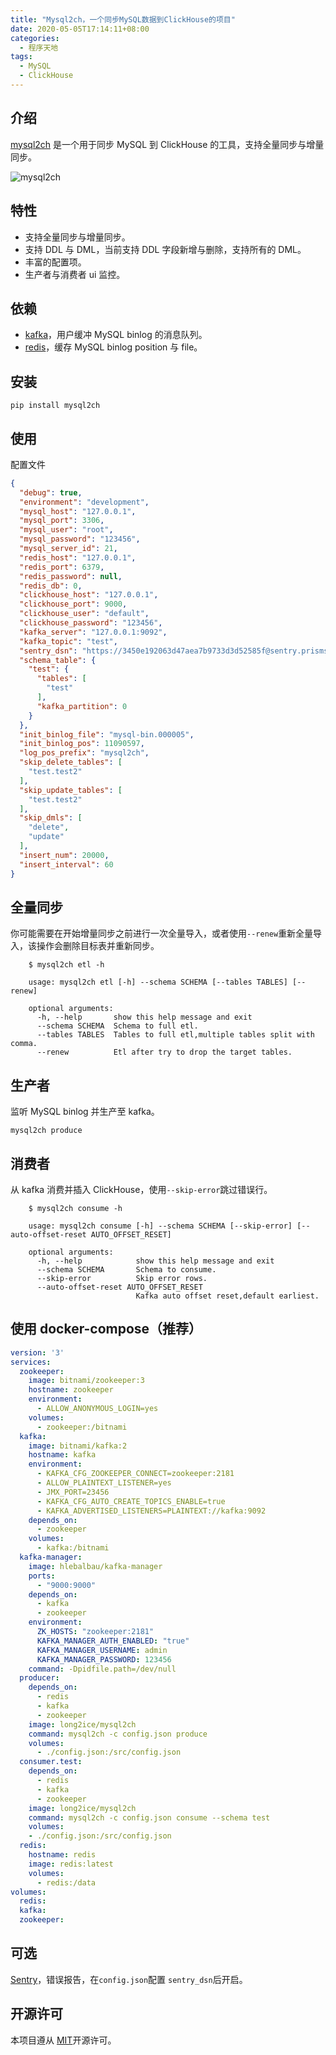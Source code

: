 ```yaml
---
title: "Mysql2ch，一个同步MySQL数据到ClickHouse的项目"
date: 2020-05-05T17:14:11+08:00
categories:
  - 程序天地
tags:
  - MySQL
  - ClickHouse
---
```


## 介绍

[mysql2ch](https://github.com/long2ice/mysql2ch) 是一个用于同步 MySQL 到 ClickHouse 的工具，支持全量同步与增量同步。

![mysql2ch](https://github.com/long2ice/mysql2ch/raw/master/images/mysql2ch.png)

## 特性

- 支持全量同步与增量同步。
- 支持 DDL 与 DML，当前支持 DDL 字段新增与删除，支持所有的 DML。
- 丰富的配置项。
- 生产者与消费者 ui 监控。

## 依赖

- [kafka](https://kafka.apache.org)，用户缓冲 MySQL binlog 的消息队列。
- [redis](https://redis.io)，缓存 MySQL binlog position 与 file。

## 安装

```shell
pip install mysql2ch
```

## 使用

配置文件

```json
{
  "debug": true,
  "environment": "development",
  "mysql_host": "127.0.0.1",
  "mysql_port": 3306,
  "mysql_user": "root",
  "mysql_password": "123456",
  "mysql_server_id": 21,
  "redis_host": "127.0.0.1",
  "redis_port": 6379,
  "redis_password": null,
  "redis_db": 0,
  "clickhouse_host": "127.0.0.1",
  "clickhouse_port": 9000,
  "clickhouse_user": "default",
  "clickhouse_password": "123456",
  "kafka_server": "127.0.0.1:9092",
  "kafka_topic": "test",
  "sentry_dsn": "https://3450e192063d47aea7b9733d3d52585f@sentry.prismslight.com/12",
  "schema_table": {
    "test": {
      "tables": [
        "test"
      ],
      "kafka_partition": 0
    }
  },
  "init_binlog_file": "mysql-bin.000005",
  "init_binlog_pos": 11090597,
  "log_pos_prefix": "mysql2ch",
  "skip_delete_tables": [
    "test.test2"
  ],
  "skip_update_tables": [
    "test.test2"
  ],
  "skip_dmls": [
    "delete",
    "update"
  ],
  "insert_num": 20000,
  "insert_interval": 60
}
```

## 全量同步

你可能需要在开始增量同步之前进行一次全量导入，或者使用`--renew`重新全量导入，该操作会删除目标表并重新同步。

```shell
    $ mysql2ch etl -h

    usage: mysql2ch etl [-h] --schema SCHEMA [--tables TABLES] [--renew]

    optional arguments:
      -h, --help       show this help message and exit
      --schema SCHEMA  Schema to full etl.
      --tables TABLES  Tables to full etl,multiple tables split with comma.
      --renew          Etl after try to drop the target tables.
```

## 生产者

监听 MySQL binlog 并生产至 kafka。

```shell
mysql2ch produce
```

## 消费者

从 kafka 消费并插入 ClickHouse，使用`--skip-error`跳过错误行。

```shell
    $ mysql2ch consume -h

    usage: mysql2ch consume [-h] --schema SCHEMA [--skip-error] [--auto-offset-reset AUTO_OFFSET_RESET]

    optional arguments:
      -h, --help            show this help message and exit
      --schema SCHEMA       Schema to consume.
      --skip-error          Skip error rows.
      --auto-offset-reset AUTO_OFFSET_RESET
                            Kafka auto offset reset,default earliest.
```

## 使用 docker-compose（推荐）

```yaml
version: '3'
services:
  zookeeper:
    image: bitnami/zookeeper:3
    hostname: zookeeper
    environment:
      - ALLOW_ANONYMOUS_LOGIN=yes
    volumes:
      - zookeeper:/bitnami
  kafka:
    image: bitnami/kafka:2
    hostname: kafka
    environment:
      - KAFKA_CFG_ZOOKEEPER_CONNECT=zookeeper:2181
      - ALLOW_PLAINTEXT_LISTENER=yes
      - JMX_PORT=23456
      - KAFKA_CFG_AUTO_CREATE_TOPICS_ENABLE=true
      - KAFKA_ADVERTISED_LISTENERS=PLAINTEXT://kafka:9092
    depends_on:
      - zookeeper
    volumes:
      - kafka:/bitnami
  kafka-manager:
    image: hlebalbau/kafka-manager
    ports:
      - "9000:9000"
    depends_on:
      - kafka
      - zookeeper
    environment:
      ZK_HOSTS: "zookeeper:2181"
      KAFKA_MANAGER_AUTH_ENABLED: "true"
      KAFKA_MANAGER_USERNAME: admin
      KAFKA_MANAGER_PASSWORD: 123456
    command: -Dpidfile.path=/dev/null
  producer:
    depends_on:
      - redis
      - kafka
      - zookeeper
    image: long2ice/mysql2ch
    command: mysql2ch -c config.json produce
    volumes:
      - ./config.json:/src/config.json
  consumer.test:
    depends_on:
      - redis
      - kafka
      - zookeeper
    image: long2ice/mysql2ch
    command: mysql2ch -c config.json consume --schema test
    volumes:
    - ./config.json:/src/config.json
  redis:
    hostname: redis
    image: redis:latest
    volumes:
      - redis:/data
volumes:
  redis:
  kafka:
  zookeeper:
```

## 可选

[Sentry](https://github.com/getsentry/sentry)，错误报告，在`config.json`配置 `sentry_dsn`后开启。

## 开源许可

本项目遵从 [MIT](https://github.com/long2ice/mysql2ch/blob/master/LICENSE)开源许可。
